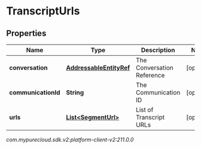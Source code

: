 # TranscriptUrls


## Properties

| Name | Type | Description | Notes |
| ------------ | ------------- | ------------- | ------------- |
| **conversation** | [**AddressableEntityRef**](AddressableEntityRef) | The Conversation Reference |  [optional] |
| **communicationId** | **String** | The Communication ID |  [optional] |
| **urls** | [**List&lt;SegmentUrl&gt;**](SegmentUrl) | List of Transcript URLs |  [optional] |




_com.mypurecloud.sdk.v2:platform-client-v2:211.0.0_
